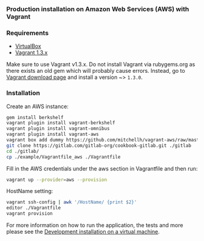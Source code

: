 ### Production installation on Amazon Web Services (AWS) with Vagrant

### Requirements

* [VirtualBox](https://www.virtualbox.org)
* [Vagrant 1.3.x](http://vagrantup.com)

Make sure to use Vagrant v1.3.x. Do not install Vagrant via rubygems.org as there exists an old gem which will probably cause errors. Instead, go to [Vagrant download page](http://downloads.vagrantup.com/) and install a version ~> `1.3.0`.

### Installation

Create an AWS instance:

```bash
gem install berkshelf
vagrant plugin install vagrant-berkshelf
vagrant plugin install vagrant-omnibus
vagrant plugin install vagrant-aws
vagrant box add dummy https://github.com/mitchellh/vagrant-aws/raw/master/dummy.box
git clone https://gitlab.com/gitlab-org/cookbook-gitlab.git ./gitlab
cd ./gitlab/
cp ./example/Vagrantfile_aws ./Vagrantfile
```
Fill in the AWS credentials under the aws section in Vagrantfile and then run:

```bash
vagrant up --provider=aws --provision
```

HostName setting:

```bash
vagrant ssh-config | awk '/HostName/ {print $2}'
editor ./Vagrantfile
vagrant provision
```

For more information on how to run the application, the tests and more please see the [Development installation on a virtual machine](doc/development.md).
